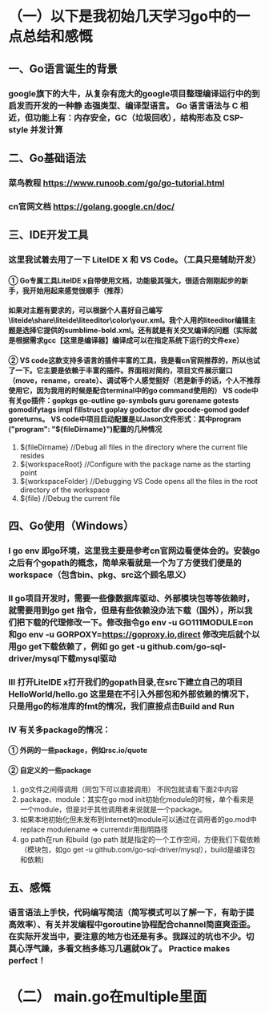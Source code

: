 # （一）以下是我初始几天学习go中的一点总结和感慨
## 一、Go语言诞生的背景
### google旗下的大牛，从复杂有庞大的google项目整理编译运行中的到启发而开发的一种静 态强类型、编译型语言。 Go 语言语法与 C 相近，但功能上有：内存安全，GC（垃圾回收），结构形态及 CSP-style 并发计算
## 二、Go基础语法
### 菜鸟教程 https://www.runoob.com/go/go-tutorial.html
###  cn官网文档 https://golang.google.cn/doc/
## 三、IDE开发工具
### 这里我试着去用了一下 LiteIDE X  和 VS Code。（工具只是辅助开发）
#### ① Go专属工具LiteIDE x自带使用文档，功能极其强大，很适合刚刚起步的新手，我开始用起来感觉很顺手（推荐）
#### 如果对主题有要求的，可以根据个人喜好自己编写\liteide\share\liteide\liteeditor\color\your.xml。我个人用的liteeditor编辑主题是选择它提供的sumblime-bold.xml。还有就是有关交叉编译的问题（实际就是根据需求gcc【这里是编译器】编译成可以在指定系统下运行的文件exe）
#### ② VS code这款支持多语言的插件丰富的工具，我是看cn官网推荐的，所以也试了一下。它主要是依赖于丰富的插件。界面相对简约，项目文件展示窗口（move，rename，create）、调试等个人感觉挺好（若是新手的话，个人不推荐使用它，因为我用的时候是配合terminal中的go command使用的）  VS code中有关go插件：gopkgs  go-outline  go-symbols  guru  gorename  gotests  gomodifytags  impl  fillstruct  goplay  godoctor  dlv  gocode-gomod  godef  goreturns。 VS code中项目启动配置是以Jason文件形式：其中program ("program": "${fileDirname}")配置的几种情况
1. ${fileDirname} //Debug all files in the directory where the current file resides
2. ${workspaceRoot} //Configure with the package name as the starting point
3. ${workspaceFolder} //Debugging VS Code opens all the files in the root directory of the workspace
4. ${file} //Debug the current file

## 四、Go使用（Windows）
### I go env 即go环境，这里我主要是参考cn官网边看便体会的。安装go之后有个gopath的概念，简单来看就是一个为了方便我们便是的workspace（包含bin、pkg、src这个顾名思义）
### Ⅱ go项目开发时，需要一些像数据库驱动、外部模块包等等依赖时，就需要用到go get 指令，但是有些依赖没办法下载（国外），所以我们把下载的代理修改一下。修改指令go env -u  GO111MODULE=on和go env -u GORPOXY=https://goproxy.io,direct  修改完后就个以用go get下载依赖了，例如 go get -u github.com/go-sql-driver/mysql下载mysql驱动
### Ⅲ 打开LiteIDE x打开我们的gopath目录,在src下建立自己的项目HelloWorld/hello.go  这里是在不引入外部包和外部依赖的情况下，只是用go的标准库的fmt的情况，我们直接点击Build and Run
### Ⅳ 有关多package的情况：
#### ① 外网的一些package，例如rsc.io/quote
#### ② 自定义的一些package 
1. go文件之间得调用（同包下可以直接调用） 不同包就请看下面2中内容
2. package、module：其实在go mod init初始化module的时候，单个看来是一个module，但是对于其他调用者来说就是一个package。
3. 如果本地初始化但未发布到Internet的module可以通过在调用者的go.mod中replace  modulename => currentdir用指明路径
4. go path在run 和build (go path 就是指定的一个工作空间，方便我们下载依赖（模块包，如go get -u github.com/go-sql-driver/mysql），build是编译包和依赖)

## 五、感慨
### 语言语法上手快，代码编写简洁（简写模式可以了解一下，有助于提高效率）、有关并发编程中goroutine协程配合channel简直爽歪歪。在实际开发当中，要注意的地方也还是有多。我踩过的坑也不少。切莫心浮气躁，多看文档多练习几遍就Ok了。  Practice makes perfect！


# （二） main.go在multiple里面
